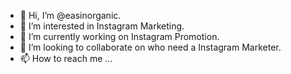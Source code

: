 - 👋 Hi, I’m @easinorganic.
- 👀 I’m interested in Instagram Marketing.
- 🌱 I’m currently working on Instagram Promotion.
- 💞️ I’m looking to collaborate on who need a Instagram Marketer.
- 📫 How to reach me ...

<!---
easinorganic/easinorganic is a ✨ special ✨ repository because its `README.md` (this file) appears on your GitHub profile.
You can click the Preview link to take a look at your changes.
--->
